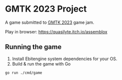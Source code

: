 # GMTK 2023 Project

A game submitted to [GMTK 2023](https://itch.io/jam/gmtk-2023) game jam.

Play in browser: https://quasilyte.itch.io/assemblox

## Running the game

1. Install Ebitengine system dependencies for your OS.
2. Build & run the game with Go

```bash
go run ./cmd/game
```
